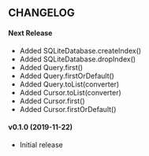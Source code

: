 CHANGELOG
---------

#### Next Release
- Added SQLiteDatabase.createIndex()
- Added SQLiteDatabase.dropIndex()
- Added Query.first()
- Added Query.firstOrDefault()
- Added Query.toList(converter)
- Added Cursor.toList(converter)
- Added Cursor.first()
- Added Cursor.firstOrDefault()

#### v0.1.0 (2019-11-22)
- Initial release
